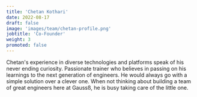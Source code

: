 ```yaml
---
title: 'Chetan Kothari'
date: 2022-08-17
draft: false
image: 'images/team/chetan-profile.png'
jobtitle: 'Co-Founder'
weight: 3
promoted: false
---
```


Chetan's experience in diverse technologies and platforms speak of his never ending curiosity. Passionate trainer who believes in passing on his learnings to the next generation of engineers. He would always go with a simple solution over a clever one. When not thinking about building a team of great engineers here at Gaussß, he is busy taking care of the little one.
